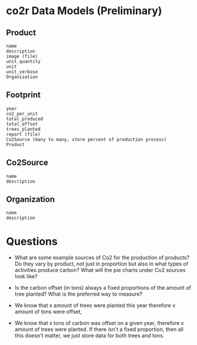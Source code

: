 # co2r Data Models (Preliminary)

Product
-------
```
name
description
image (file)
unit_quantity
unit
unit_verbose
Organization
```

Footprint
---------
```
year
co2_per_unit
total_produced
total_offset
trees_planted
report (file)
Co2Source (many to many, store percent of production process)
Product
```

Co2Source
---------
```
name
description
```

Organization
------------
```
name
description
```

# Questions

- What are some example sources of Co2 for the production of products? Do they vary by product, not just in proportion but also in what types of activities produce carbon? What will the pie charts under Co2 sources look like?

- Is the carbon offset (in tons) always a fixed proportions of the amount of tree planted? What is the preferred way to measure?
- We know that x amount of trees were planted this year therefore x amount of tons were offset,
- We know that x tons of carbon was offset on a given year, therefore
x amount of trees were planted.
If there isn't a fixed proportion, then all this doesn't matter, we just store data for both trees and tons.
